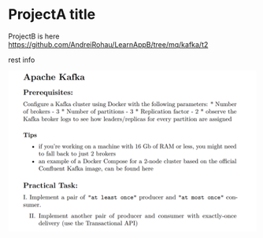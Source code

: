 # ProjectA title
ProjectB is here https://github.com/AndreiRohau/LearnAppB/tree/mq/kafka/t2

rest info

![](kafka-t1-t2.png)